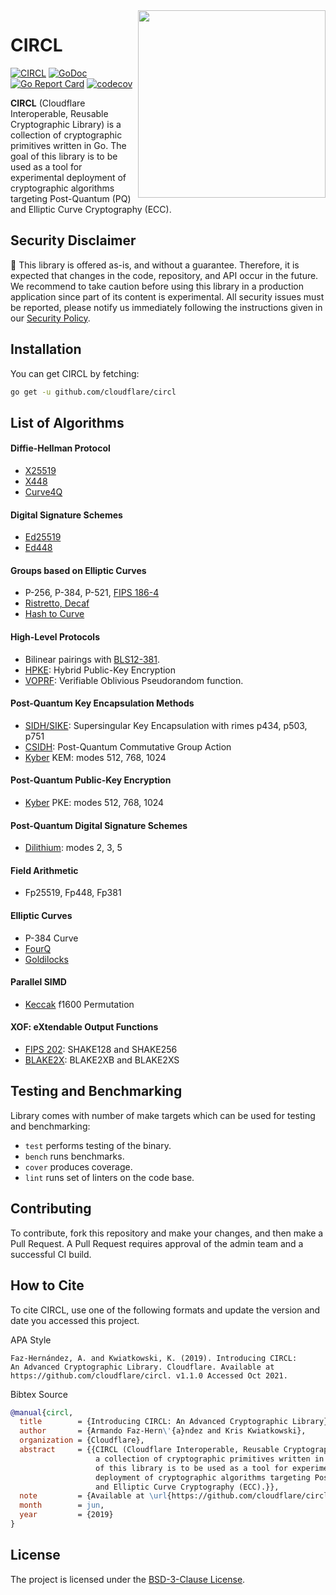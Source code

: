 <img src=".etc/icon.png" align="right" height="300" width="300"/>

# CIRCL

[![CIRCL](https://github.com/cloudflare/circl/workflows/CIRCL/badge.svg)](https://github.com/cloudflare/circl/actions)
[![GoDoc](https://godoc.org/github.com/cloudflare/circl?status.svg)](https://pkg.go.dev/github.com/cloudflare/circl?tab=overview)
[![Go Report Card](https://goreportcard.com/badge/github.com/cloudflare/circl)](https://goreportcard.com/report/github.com/cloudflare/circl)
[![codecov](https://codecov.io/gh/cloudflare/circl/branch/master/graph/badge.svg)](https://codecov.io/gh/cloudflare/circl)

**CIRCL** (Cloudflare Interoperable, Reusable Cryptographic Library) is a collection
of cryptographic primitives written in Go. The goal of this library is to be used as a tool for
experimental deployment of cryptographic algorithms targeting Post-Quantum (PQ) and Elliptic
Curve Cryptography (ECC).

## Security Disclaimer

🚨 This library is offered as-is, and without a guarantee. Therefore, it is expected that changes in the code, repository, and API occur in the future. We recommend to take caution before using this library in a production application since part of its content is experimental. All security issues must be reported, please notify us immediately following the instructions given in our [Security Policy](https://github.com/cloudflare/circl/security/policy).

## Installation

You can get CIRCL by fetching:

```sh
go get -u github.com/cloudflare/circl
```

## List of Algorithms

#### Diffie-Hellman Protocol
- [X25519](https://datatracker.ietf.org/doc/html/rfc7748/)
- [X448](https://datatracker.ietf.org/doc/html/rfc7748/)
- [Curve4Q](https://datatracker.ietf.org/doc/draft-ladd-cfrg-4q/)

#### Digital Signature Schemes
- [Ed25519](https://datatracker.ietf.org/doc/rfc8032/)
- [Ed448](https://datatracker.ietf.org/doc/rfc8032/)

#### Groups based on Elliptic Curves
 - P-256, P-384, P-521, [FIPS 186-4](https://doi.org/10.6028/NIST.FIPS.186-4)
 - [Ristretto, Decaf](https://datatracker.ietf.org/doc/draft-irtf-cfrg-ristretto255-decaf448/01/)
 - [Hash to Curve](https://datatracker.ietf.org/doc/draft-irtf-cfrg-hash-to-curve/)

#### High-Level Protocols
 - Bilinear pairings with [BLS12-381](https://electriccoin.co/blog/new-snark-curve/).
 - [HPKE](https://datatracker.ietf.org/doc/draft-irtf-cfrg-hpke/): Hybrid Public-Key Encryption
 - [VOPRF](https://datatracker.ietf.org/doc/draft-irtf-cfrg-voprf/): Verifiable Oblivious Pseudorandom function.

#### Post-Quantum Key Encapsulation Methods
 - [SIDH/SIKE](https://sike.org/): Supersingular Key Encapsulation with  rimes p434, p503, p751
 - [CSIDH](https://csidh.isogeny.org/): Post-Quantum Commutative Group Action
 - [Kyber](https://pq-crystals.org/kyber/) KEM: modes 512, 768, 1024

#### Post-Quantum Public-Key Encryption
 - [Kyber](https://pq-crystals.org/kyber/) PKE: modes 512, 768, 1024

#### Post-Quantum Digital Signature Schemes
 - [Dilithium](https://pq-crystals.org/dilithium/): modes 2, 3, 5

#### Field Arithmetic
 - Fp25519, Fp448, Fp381

#### Elliptic Curves
 - P-384 Curve
 - [FourQ](https://eprint.iacr.org/2015/565)
 - [Goldilocks](https://eprint.iacr.org/2015/625)

#### Parallel SIMD
 - [Keccak](https://keccak.team/keccak_specs_summary.html) f1600 Permutation

#### XOF: eXtendable Output Functions
 - [FIPS 202](https://doi.org/10.6028/NIST.FIPS.202): SHAKE128 and SHAKE256
 - [BLAKE2X](https://www.blake2.net/blake2x.pdf): BLAKE2XB and BLAKE2XS

## Testing and Benchmarking

Library comes with number of make targets which can be used for testing and
benchmarking:

- ``test`` performs testing of the binary.
- ``bench`` runs benchmarks.
- ``cover`` produces coverage.
- ``lint`` runs set of linters on the code base.

## Contributing

To contribute, fork this repository and make your changes, and then make a Pull
Request. A Pull Request requires approval of the admin team and a successful
CI build.

## How to Cite

To cite CIRCL, use one of the following formats and update the version and  date you accessed this project.

APA Style

```
Faz-Hernández, A. and Kwiatkowski, K. (2019). Introducing CIRCL:
An Advanced Cryptographic Library. Cloudflare. Available at
https://github.com/cloudflare/circl. v1.1.0 Accessed Oct 2021.
```

Bibtex Source

```bibtex
@manual{circl,
  title        = {Introducing CIRCL: An Advanced Cryptographic Library},
  author       = {Armando Faz-Hern\'{a}ndez and Kris Kwiatkowski},
  organization = {Cloudflare},
  abstract     = {{CIRCL (Cloudflare Interoperable, Reusable Cryptographic Library) is
                   a collection of cryptographic primitives written in Go. The goal
                   of this library is to be used as a tool for experimental
                   deployment of cryptographic algorithms targeting Post-Quantum (PQ)
                   and Elliptic Curve Cryptography (ECC).}},
  note         = {Available at \url{https://github.com/cloudflare/circl}. v1.1.0 Accessed Oct 2021},
  month        = jun,
  year         = {2019}
}
```

## License

The project is licensed under the [BSD-3-Clause License](./LICENSE).
